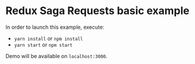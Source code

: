 # Redux Saga Requests basic example

In order to launch this example, execute:
- `yarn install` or `npm install`
- `yarn start` or `npm start`

Demo will be available on `localhost:3000`.
